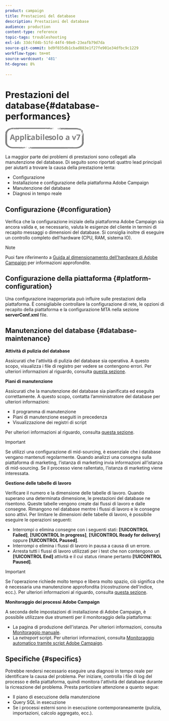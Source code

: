 ```yaml
---
product: campaign
title: Prestazioni del database
description: Prestazioni del database
audience: production
content-type: reference
topic-tags: troubleshooting
exl-id: 33dcfd4b-51fd-44f4-98e0-23eafb79d7da
source-git-commit: bd9f035db1cbad883e1f27fe901e34dfbc9c1229
workflow-type: tm+mt
source-wordcount: '481'
ht-degree: 8%

---
```


# Prestazioni del database{#database-performances}

![](../../assets/v7-only.svg)

La maggior parte dei problemi di prestazioni sono collegati alla manutenzione del database. Di seguito sono riportati quattro lead principali per aiutarti a trovare la causa della prestazione lenta:

* Configurazione
* Installazione e configurazione della piattaforma Adobe Campaign
* Manutenzione del database
* Diagnosi in tempo reale

## Configurazione {#configuration}

Verifica che la configurazione iniziale della piattaforma Adobe Campaign sia ancora valida e, se necessario, valuta le esigenze del cliente in termini di recapito messaggi o dimensioni del database. Si consiglia inoltre di eseguire un controllo completo dell&#39;hardware (CPU, RAM, sistema IO).

>[!NOTE]
>
>Puoi fare riferimento a [Guida al dimensionamento dell&#39;hardware di Adobe Campaign](https://helpx.adobe.com/it/campaign/kb/hardware-sizing-guide.html) per informazioni approfondite.

## Configurazione della piattaforma {#platform-configuration}

Una configurazione inappropriata può influire sulle prestazioni della piattaforma. È consigliabile controllare la configurazione di rete, le opzioni di recapito della piattaforma e la configurazione MTA nella sezione **serverConf.xml** file.

## Manutenzione del database {#database-maintenance}

**Attività di pulizia del database**

Assicurati che l&#39;attività di pulizia del database sia operativa. A questo scopo, visualizza i file di registro per vedere se contengono errori. Per ulteriori informazioni al riguardo, consulta [questa sezione](../../production/using/database-cleanup-workflow.md).

**Piani di manutenzione**

Assicurati che la manutenzione del database sia pianificata ed eseguita correttamente. A questo scopo, contatta l’amministratore del database per ulteriori informazioni:

* Il programma di manutenzione
* Piani di manutenzione eseguiti in precedenza
* Visualizzazione dei registri di script

Per ulteriori informazioni al riguardo, consulta [questa sezione](../../production/using/recommendations.md).

>[!IMPORTANT]
>
>Se utilizzi una configurazione di mid-sourcing, è essenziale che i database vengano mantenuti regolarmente. Quando analizzi una consegna sulla piattaforma di marketing, l’istanza di marketing invia informazioni all’istanza di mid-sourcing. Se il processo viene rallentato, l’istanza di marketing viene interessata.

**Gestione delle tabelle di lavoro**

Verificare il numero e la dimensione delle tabelle di lavoro. Quando superano una determinata dimensione, le prestazioni del database ne risentono. Queste tabelle vengono create dai flussi di lavoro e dalle consegne. Rimangono nel database mentre i flussi di lavoro e le consegne sono attivi. Per limitare le dimensioni delle tabelle di lavoro, è possibile eseguire le operazioni seguenti:

* Interrompi o elimina consegne con i seguenti stati: **[!UICONTROL Failed]**, **[!UICONTROL In progress]**, **[!UICONTROL Ready for delivery]** oppure **[!UICONTROL Paused]**.
* Interrompi o elimina i flussi di lavoro in pausa a causa di un errore.
* Arresta tutti i flussi di lavoro utilizzati per i test che non contengono un **[!UICONTROL End]** attività e il cui status rimane pertanto **[!UICONTROL Paused]**.

>[!IMPORTANT]
>
>Se l&#39;operazione richiede molto tempo e libera molto spazio, ciò significa che è necessaria una manutenzione approfondita (ricostruzione dell&#39;indice, ecc.). Per ulteriori informazioni al riguardo, consulta [questa sezione](../../production/using/recommendations.md).

**Monitoraggio dei processi Adobe Campaign**

A seconda delle impostazioni di installazione di Adobe Campaign, è possibile utilizzare due strumenti per il monitoraggio della piattaforma:

* La pagina di produzione dell&#39;istanza. Per ulteriori informazioni, consulta [Monitoraggio manuale](../../production/using/monitoring-processes.md#manual-monitoring).
* La *netreport* script. Per ulteriori informazioni, consulta [Monitoraggio automatico tramite script Adobe Campaign](../../production/using/monitoring-processes.md#automatic-monitoring-via-adobe-campaign-scripts).

## Specifiche {#specifics}

Potrebbe rendersi necessario eseguire una diagnosi in tempo reale per identificare la causa del problema. Per iniziare, controlla i file di log del processo e della piattaforma, quindi monitora l&#39;attività del database durante la ricreazione del problema. Presta particolare attenzione a quanto segue:

* Il piano di esecuzione della manutenzione
* Query SQL in esecuzione
* Se i processi esterni sono in esecuzione contemporaneamente (pulizia, importazioni, calcolo aggregato, ecc.).
